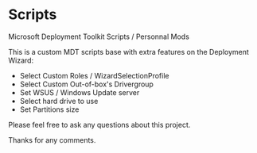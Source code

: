 # Scripts
Microsoft Deployment Toolkit Scripts / Personnal Mods

This is a custom MDT scripts base with extra features on the Deployment Wizard:
  - Select Custom Roles / WizardSelectionProfile
  - Select Custom Out-of-box's Drivergroup
  - Set WSUS / Windows Update server
  - Select hard drive to use
  - Set Partitions size
  

Please feel free to ask any questions about this project.

Thanks for any comments.
